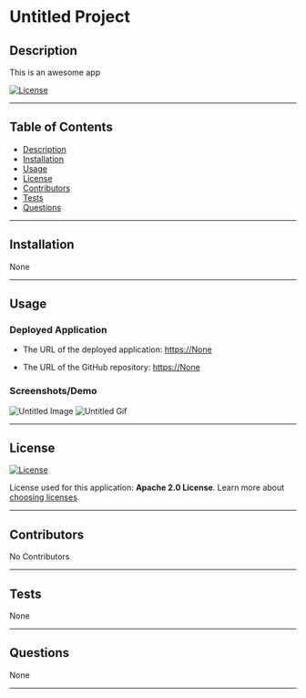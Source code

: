 # Untitled Project
  
## Description 
  
This is an awesome app

[![License](https://img.shields.io/badge/License-Apache_2.0-blue.svg)](https://opensource.org/licenses/Apache-2.0)

---
## Table of Contents

* [Description](#description)
* [Installation](#installation)
* [Usage](#usage)
* [License](#license)
* [Contributors](#contributors)
* [Tests](#tests)
* [Questions](#questions)

---
## Installation

None

---
## Usage 

### Deployed Application

* The URL of the deployed application:
[https://None](https://None)

* The URL of the GitHub repository: 
[https://None](https://None)

### Screenshots/Demo

![Untitled Image](./)
![Untitled Gif](./)

---
## License
[![License](https://img.shields.io/badge/License-Apache_2.0-blue.svg)](https://opensource.org/licenses/Apache-2.0)

License used for this application: **Apache 2.0 License**. Learn more about [choosing licenses](https://choosealicense.com/licenses/).

---
## Contributors

No Contributors

---
## Tests

None

---
## Questions

None
  
---
